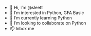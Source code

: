 - 👋 Hi, I’m @sleett
- 👀 I’m interested in Python, GFA Basic
- 🌱 I’m currently learning Python
- 💞️ I’m looking to collaborate on Python
- 📫 Inbox me

<!---
sleett/sleett is a ✨ special ✨ repository because its `README.md` (this file) appears on your GitHub profile.
You can click the Preview link to take a look at your changes.
--->
